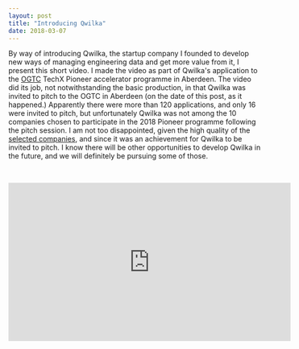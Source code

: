 ```yaml
---
layout: post
title: "Introducing Qwilka"
date: 2018-03-07
---
```


By way of introducing Qwilka, the startup company I founded to develop new ways of managing engineering data and get more value from it, I present this short video. I made the video as part of Qwilka's application to the [OGTC](https://theogtc.com/) TechX Pioneer accelerator programme in Aberdeen.  The video did its job, not notwithstanding the basic production, in that Qwilka was invited to pitch to the OGTC in Aberdeen (on the date of this post, as it happened.) Apparently there were more than 120 applications, and only 16 were invited to pitch, but unfortunately Qwilka was not among the 10 companies chosen to participate in the 2018 Pioneer programme following the pitch session.  I am not too disappointed, given the high quality of the [selected companies](http://www.theogtc.com/media-centre/news/2018/techx-accelerator-announces-first-pioneers/), and since it was an achievement for Qwilka to be invited to pitch. I know there will be other opportunities to develop Qwilka in the future, and we will definitely be pursuing some of those.

&nbsp;

<iframe width="560" height="315" src="https://www.youtube.com/embed/LgyBPAWDDU8" frameborder="0" allow="autoplay; encrypted-media" allowfullscreen></iframe>


